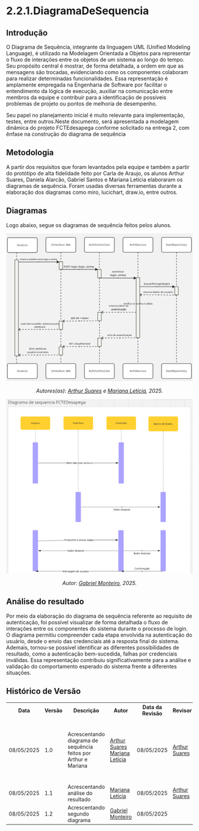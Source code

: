 # 2.2.1.DiagramaDeSequencia

## Introdução
O Diagrama de Sequência, integrante da linguagem UML (Unified Modeling Language), é utilizado na Modelagem Orientada a Objetos para representar o fluxo de interações entre os objetos de um sistema ao longo do tempo. Seu propósito central é mostrar, de forma detalhada, a ordem em que as mensagens são trocadas, evidenciando como os componentes colaboram para realizar determinadas funcionalidades. Essa representação é amplamente empregada na Engenharia de Software por facilitar o entendimento da lógica de execução, auxiliar na comunicação entre membros da equipe e contribuir para a identificação de possíveis problemas de projeto ou pontos de melhoria de desempenho.

Seu papel no planejamento inicial é muito relevante para implementação, testes, entre outros.Neste documento, será apresentada a modelagem dinâmica do projeto FCTEdesapega conforme solicitado na entrega 2, com ênfase na construção do diagrama de sequência

## Metodologia
A partir dos requisitos que foram levantados pela equipe e também a partir do protótipo de alta fidelidade feito por Carla de Araujo, os alunos Arthur Suares, Daniela Alarcão, Gabriel Santos e Mariana Letícia elaboraram os diagramas de sequência. Foram usadas diversas ferramentas durante a elaboração dos diagramas como miro, lucichart, draw.io, entre outros.

## Diagramas

Logo abaixo, segue os diagramas de sequência feitos pelos alunos.

![Digrama de Sequência de FCTEdesapega](../assets/Diagramas-Arquitetura-Sequencia.jpg)

<p align="center"><em>Autores(as): <a href="https://github.com/arthur-suares">Arthur Suares</a> e <a href="https://github.com/Marianannn">Mariana Letícia</a>, 2025.</em></p>

![Digrama 2 de Sequência de FCTEdesapega](../assets/diagrama_sequencia2.png)

<p align="center"><em>Autor: <a href="https://github.com/GabrielSMonteiro">Gabriel Monteiro</a>, 2025.</em></p>

## Análise do resultado

Por meio da elaboração do diagrama de sequência referente ao requisito de autenticação, foi possível visualizar de forma detalhada o fluxo de interações entre os componentes do sistema durante o processo de login. O diagrama permitiu compreender cada etapa envolvida na autenticação do usuário, desde o envio das credenciais até a resposta final do sistema. Ademais, tornou-se possível identificar as diferentes possibilidades de resultado, como a autenticação bem-sucedida, falhas por credenciais inválidas. Essa representação contribuiu significativamente para a análise e validação do comportamento esperado do sistema frente a diferentes situações.

## Histórico de Versão

<div align="center">
    <table>
        <tr>
            <th>Data</th>
            <th>Versão</th>
            <th>Descrição</th>
            <th>Autor</th>
            <th>Data da Revisão</th>
            <th>Revisor</th>
            <th>Descrição de Revisão</th>
        </tr>
        <tr>
            <td>08/05/2025</td>
            <td>1.0</td>
            <td>Acrescentando diagrama de sequência feitos por Arthur e Mariana</td>
            <td><a href="https://github.com/arthur-suares">Arthur Suares</a> <a href="https://github.com/Marianannn">Mariana Letícia</a></td>
            <td>08/05/2025</td>
            <td><a href="https://github.com/arthur-suares">Arthur Suares</a></td>
            <td>Foi revisado o diagrama de sequêcia da dupla que faço parte, seu posicionamento no documento e se era possível acessa-lo</td>
        </tr>
        <tr>
            <td>08/05/2025</td>
            <td>1.1</td>
            <td>Acrescentando análise do resultado</td>
            <td><a href="https://github.com/Marianannn">Mariana Letícia</a></td>
            <td>08/05/2025</td>
            <td><a href="https://github.com/arthur-suares">Arthur Suares</a></td>
            <td>Foi revisada a análise de resultados</td>
        </tr>
        <tr>
            <td>08/05/2025</td>
            <td>1.2</td>
            <td>Acrescentando segundo diagrama</td>
            <td><a href="https://github.com/GabrielSMonteiro">Gabriel Monteiro</a></td>
            <td>08/05/2025</td>
            <td><a</a></td>
            <td></td>
        </tr>
    </table>
</div>
